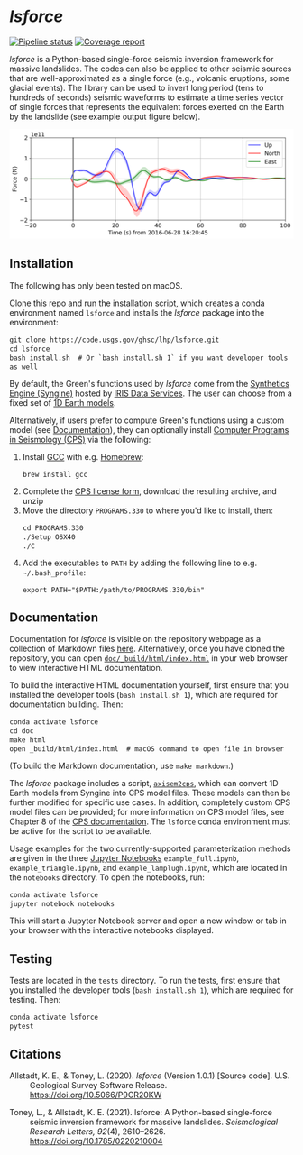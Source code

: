 *lsforce*
=========

[![Pipeline status](https://code.usgs.gov/ghsc/lhp/lsforce/badges/main/pipeline.svg)](https://code.usgs.gov/ghsc/lhp/lsforce/pipelines/latest) [![Coverage report](https://code.usgs.gov/ghsc/lhp/lsforce/badges/main/coverage.svg)](https://code.usgs.gov/ghsc/lhp/lsforce/-/jobs)

*lsforce* is a Python-based single-force seismic inversion framework for massive
landslides. The codes can also be applied to other seismic sources that are
well-approximated as a single force (e.g., volcanic eruptions, some glacial events). The
library can be used to invert long period (tens to hundreds of seconds) seismic
waveforms to estimate a time series vector of single forces that represents the
equivalent forces exerted on the Earth by the landslide (see example output figure
below).

<!--
The below example force-time function is created using the following code (run directly
after the inversion step in notebooks/example_lamplugh.ipynb)

import matplotlib.pyplot as plt
plt.rcParams.update({'font.size': 14})
fig = force_full.plot_forces(xlim=(-20, 100));
LIM = 2e11
fig.axes[0].set_ylim(-LIM, LIM)
fig.savefig(
    '../example_force_history_NEW.png',
    bbox_inches='tight',
    transparent=True,
    dpi=300,
)
-->
![Example force-time function output by lsforce](example_force_history.png)

Installation
------------

The following has only been tested on macOS.

Clone this repo and run the installation script, which creates a
[conda](https://docs.conda.io/en/latest/) environment named `lsforce` and installs
the _lsforce_ package into the environment:
```shell
git clone https://code.usgs.gov/ghsc/lhp/lsforce.git
cd lsforce
bash install.sh  # Or `bash install.sh 1` if you want developer tools as well
```

By default, the Green's functions used by *lsforce* come from the
[Synthetics Engine (Syngine)](http://ds.iris.edu/ds/products/syngine/) hosted by
[IRIS Data Services](http://ds.iris.edu/ds/products/). The user can choose from a fixed
set of [1D Earth models](http://ds.iris.edu/ds/products/syngine/#models).

Alternatively, if users prefer to compute Green's functions using a custom model (see
[Documentation](#documentation)), they can optionally install
[Computer Programs in Seismology (CPS)](http://www.eas.slu.edu/eqc/eqccps.html) via the
following:

   1. Install [GCC](https://gcc.gnu.org/) with e.g. [Homebrew](https://brew.sh/):
      ```shell
      brew install gcc
      ```
   2. Complete the
      [CPS license form](http://www.eas.slu.edu/eqc/eqc_cps/CPS/cpslisc.html), download
      the resulting archive, and unzip
   3. Move the directory `PROGRAMS.330` to where you'd like to install, then:
      ```shell
      cd PROGRAMS.330
      ./Setup OSX40
      ./C
      ```
   4. Add the executables to `PATH` by adding the following line to e.g.
      `~/.bash_profile`:
      ```shell
      export PATH="$PATH:/path/to/PROGRAMS.330/bin"
      ```

Documentation
-------------

Documentation for *lsforce* is visible on the repository webpage as a collection
of Markdown files [here](doc/_build/markdown). Alternatively, once you have cloned the
repository, you can open [`doc/_build/html/index.html`](doc/_build/html/index.html)
in your web browser to view interactive HTML documentation.

To build the interactive HTML documentation yourself, first ensure that you installed
the developer tools (`bash install.sh 1`), which are required for documentation
building. Then:
```shell
conda activate lsforce
cd doc
make html
open _build/html/index.html  # macOS command to open file in browser
```
(To build the Markdown documentation, use `make markdown`.)

The *lsforce* package includes a script,
[`axisem2cps`](https://code.usgs.gov/ghsc/lhp/lsforce/-/blob/main/bin/axisem2cps),
which can convert 1D Earth models from Syngine into CPS model files. These models can
then be further modified for specific use cases. In addition, completely custom CPS
model files can be provided; for more information on CPS model files, see Chapter 8 of the
[CPS documentation](http://www.eas.slu.edu/eqc/eqc_cps/CPS/CPS330/cps330o.pdf). The
`lsforce` conda environment must be active for the script to be available.

Usage examples for the two currently-supported parameterization methods are given in the
three [Jupyter Notebooks](https://jupyter.org/) `example_full.ipynb`,
`example_triangle.ipynb`, and `example_lamplugh.ipynb`, which are located in the
`notebooks` directory. To open the notebooks, run:
```shell
conda activate lsforce
jupyter notebook notebooks
```
This will start a Jupyter Notebook server and open a new window or tab in your browser
with the interactive notebooks displayed.

Testing
-------

Tests are located in the `tests` directory. To run the tests, first ensure that you
installed the developer tools (`bash install.sh 1`), which are required for testing.
Then:
```shell
conda activate lsforce
pytest
```

Citations
---------

<p style="text-indent:-36px; padding-left:36px;">
Allstadt, K. E., & Toney, L. (2020). <i>lsforce</i> (Version 1.0.1) [Source code]. U.S.
Geological Survey Software Release.
<a href="https://doi.org/10.5066/P9CR20KW">https://doi.org/10.5066/P9CR20KW</a>
</p>

<p style="text-indent:-36px; padding-left:36px;">
Toney, L., & Allstadt, K. E. (2021). lsforce: A Python-based single-force seismic
inversion framework for massive landslides. <i>Seismological Research Letters,
92</i>(4), 2610–2626.
<a href="https://doi.org/10.1785/0220210004">https://doi.org/10.1785/0220210004</a>
</p>
